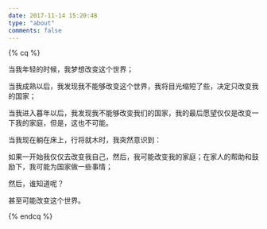 ```yaml
---
date: 2017-11-14 15:20:48
type: "about"
comments: false
---
```


{% cq %}

当我年轻的时候，我梦想改变这个世界；

当我成熟以后，我发现我不能够改变这个世界，我将目光缩短了些，决定只改变我的国家；

当我进入暮年以后，我发现我不能够改变我们的国家，我的最后愿望仅仅是改变一下我的家庭，但是，这也不可能。

当我现在躺在床上，行将就木时，我突然意识到：

如果一开始我仅仅去改变我自己，然后，我可能改变我的家庭；在家人的帮助和鼓励下，我可能为国家做一些事情；

然后，谁知道呢？

甚至可能改变这个世界。

{% endcq %}